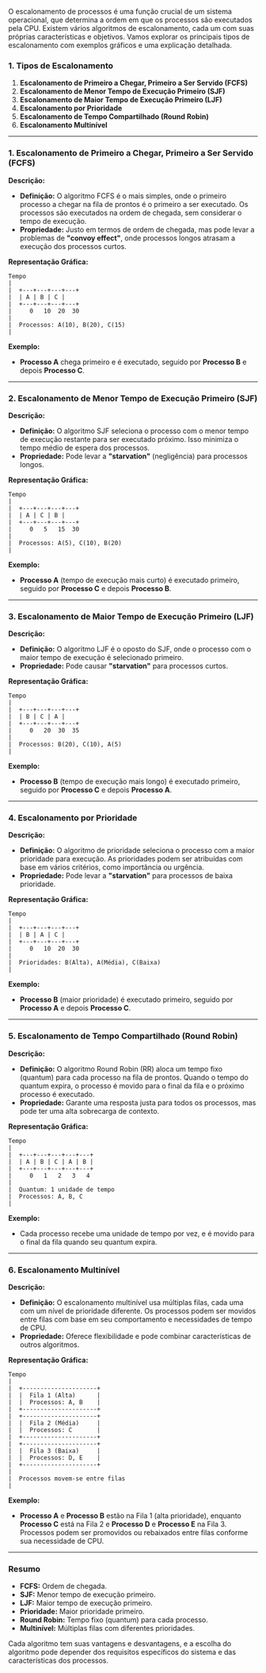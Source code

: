 O escalonamento de processos é uma função crucial de um sistema operacional, que determina a ordem em que os processos são executados pela CPU. Existem vários algoritmos de escalonamento, cada um com suas próprias características e objetivos. Vamos explorar os principais tipos de escalonamento com exemplos gráficos e uma explicação detalhada.

### **1. Tipos de Escalonamento**

1. **Escalonamento de Primeiro a Chegar, Primeiro a Ser Servido (FCFS)**
2. **Escalonamento de Menor Tempo de Execução Primeiro (SJF)**
3. **Escalonamento de Maior Tempo de Execução Primeiro (LJF)**
4. **Escalonamento por Prioridade**
5. **Escalonamento de Tempo Compartilhado (Round Robin)**
6. **Escalonamento Multinível**

---

### **1. Escalonamento de Primeiro a Chegar, Primeiro a Ser Servido (FCFS)**

**Descrição:**
- **Definição:** O algoritmo FCFS é o mais simples, onde o primeiro processo a chegar na fila de prontos é o primeiro a ser executado. Os processos são executados na ordem de chegada, sem considerar o tempo de execução.
- **Propriedade:** Justo em termos de ordem de chegada, mas pode levar a problemas de **"convoy effect"**, onde processos longos atrasam a execução dos processos curtos.

**Representação Gráfica:**

```
Tempo
|
|  +---+---+---+---+
|  | A | B | C |
|  +---+---+---+---+
|     0   10  20  30
|
|  Processos: A(10), B(20), C(15)
|
```

**Exemplo:**
- **Processo A** chega primeiro e é executado, seguido por **Processo B** e depois **Processo C**.

---

### **2. Escalonamento de Menor Tempo de Execução Primeiro (SJF)**

**Descrição:**
- **Definição:** O algoritmo SJF seleciona o processo com o menor tempo de execução restante para ser executado próximo. Isso minimiza o tempo médio de espera dos processos.
- **Propriedade:** Pode levar a **"starvation"** (negligência) para processos longos.

**Representação Gráfica:**

```
Tempo
|
|  +---+---+---+---+
|  | A | C | B |
|  +---+---+---+---+
|     0   5   15  30
|
|  Processos: A(5), C(10), B(20)
|
```

**Exemplo:**
- **Processo A** (tempo de execução mais curto) é executado primeiro, seguido por **Processo C** e depois **Processo B**.

---

### **3. Escalonamento de Maior Tempo de Execução Primeiro (LJF)**

**Descrição:**
- **Definição:** O algoritmo LJF é o oposto do SJF, onde o processo com o maior tempo de execução é selecionado primeiro.
- **Propriedade:** Pode causar **"starvation"** para processos curtos.

**Representação Gráfica:**

```
Tempo
|
|  +---+---+---+---+
|  | B | C | A |
|  +---+---+---+---+
|     0   20  30  35
|
|  Processos: B(20), C(10), A(5)
|
```

**Exemplo:**
- **Processo B** (tempo de execução mais longo) é executado primeiro, seguido por **Processo C** e depois **Processo A**.

---

### **4. Escalonamento por Prioridade**

**Descrição:**
- **Definição:** O algoritmo de prioridade seleciona o processo com a maior prioridade para execução. As prioridades podem ser atribuídas com base em vários critérios, como importância ou urgência.
- **Propriedade:** Pode levar a **"starvation"** para processos de baixa prioridade.

**Representação Gráfica:**

```
Tempo
|
|  +---+---+---+---+
|  | B | A | C |
|  +---+---+---+---+
|     0   10  20  30
|
|  Prioridades: B(Alta), A(Média), C(Baixa)
|
```

**Exemplo:**
- **Processo B** (maior prioridade) é executado primeiro, seguido por **Processo A** e depois **Processo C**.

---

### **5. Escalonamento de Tempo Compartilhado (Round Robin)**

**Descrição:**
- **Definição:** O algoritmo Round Robin (RR) aloca um tempo fixo (quantum) para cada processo na fila de prontos. Quando o tempo do quantum expira, o processo é movido para o final da fila e o próximo processo é executado.
- **Propriedade:** Garante uma resposta justa para todos os processos, mas pode ter uma alta sobrecarga de contexto.

**Representação Gráfica:**

```
Tempo
|
|  +---+---+---+---+---+
|  | A | B | C | A | B |
|  +---+---+---+---+---+
|     0   1   2   3   4
|
|  Quantum: 1 unidade de tempo
|  Processos: A, B, C
|
```

**Exemplo:**
- Cada processo recebe uma unidade de tempo por vez, e é movido para o final da fila quando seu quantum expira.

---

### **6. Escalonamento Multinível**

**Descrição:**
- **Definição:** O escalonamento multinível usa múltiplas filas, cada uma com um nível de prioridade diferente. Os processos podem ser movidos entre filas com base em seu comportamento e necessidades de tempo de CPU.
- **Propriedade:** Oferece flexibilidade e pode combinar características de outros algoritmos.

**Representação Gráfica:**

```
Tempo
|
|  +---------------------+
|  |  Fila 1 (Alta)      |
|  |  Processos: A, B    |
|  +---------------------+
|  +---------------------+
|  |  Fila 2 (Média)     |
|  |  Processos: C       |
|  +---------------------+
|  +---------------------+
|  |  Fila 3 (Baixa)     |
|  |  Processos: D, E    |
|  +---------------------+
|
|  Processos movem-se entre filas
|
```

**Exemplo:**
- **Processo A** e **Processo B** estão na Fila 1 (alta prioridade), enquanto **Processo C** está na Fila 2 e **Processo D** e **Processo E** na Fila 3. Processos podem ser promovidos ou rebaixados entre filas conforme sua necessidade de CPU.

---

### **Resumo**

- **FCFS:** Ordem de chegada.
- **SJF:** Menor tempo de execução primeiro.
- **LJF:** Maior tempo de execução primeiro.
- **Prioridade:** Maior prioridade primeiro.
- **Round Robin:** Tempo fixo (quantum) para cada processo.
- **Multinível:** Múltiplas filas com diferentes prioridades.

Cada algoritmo tem suas vantagens e desvantagens, e a escolha do algoritmo pode depender dos requisitos específicos do sistema e das características dos processos.